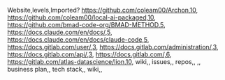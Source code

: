 Website,levels,Imported?
https://github.com/coleam00/Archon,10,
https://github.com/coleam00/local-ai-packaged,10,
https://github.com/bmad-code-org/BMAD-METHOD,5,
https://docs.claude.com/en/docs/,5,
https://docs.claude.com/en/docs/claude-code,5,
https://docs.gitlab.com/user/,3,
https://docs.gitlab.com/administration/,3,
https://docs.gitlab.com/api/,3,
https://docs.gitlab.com/,6,
https://gitlab.com/atlas-datascience/lion,10,
wiki,,
issues,,
repos,,
,,
business plan,,
tech stack,,
wiki,,
